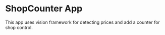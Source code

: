 # ShopCounter App

This app uses vision framework for detecting prices and add a counter for shop control.
